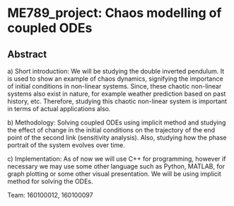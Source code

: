 # ME789_project: Chaos modelling of coupled ODEs

## Abstract
a) Short introduction: We will be studying the double inverted pendulum. It is used to show an example of chaos dynamics, signifying the importance of initial conditions in non-linear systems. Since, these chaotic non-linear systems also exist in nature, for example weather prediction based on past history, etc. Therefore, studying this chaotic non-linear system is important in terms of actual applications also.

b) Methodology: Solving coupled ODEs using implicit method and studying the effect of change in the initial conditions on the trajectory of the end point of the second link (sensitivity analysis). Also, studying how the phase portrait of the system evolves over time.

c) Implementation: As of now we will use C++ for programming, however if necessary we may use some other language such as Python, MATLAB, for graph plotting or some other visual presentation. We will be using implicit method for solving the ODEs.

Team: 160100012, 160100097
